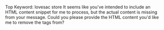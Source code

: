 Top Keyword: lovesac store
It seems like you've intended to include an HTML content snippet for me to process, but the actual content is missing from your message. Could you please provide the HTML content you'd like me to remove the tags from?
